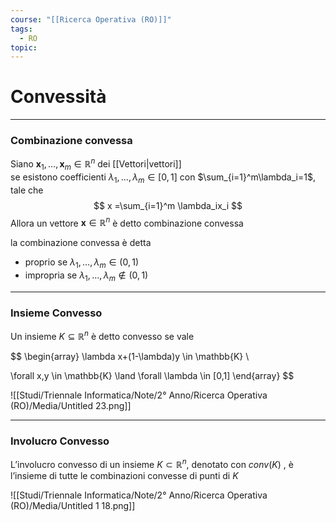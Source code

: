 ```yaml
---
course: "[[Ricerca Operativa (RO)]]"
tags:
  - RO
topic:
---
```



# Convessità
---

### Combinazione convessa

Siano $\boldsymbol{x}_1,\dots,\boldsymbol{x}_m \in \mathbb{R}^n$ dei [[Vettori|vettori]]  
se esistono coefficienti $\lambda_1,\dots,\lambda_m \in [0,1]$ con $\sum_{i=1}^m\lambda_i=1$, tale che$$
x =\sum_{i=1}^m \lambda_ix_i
$$Allora un vettore $\boldsymbol{x} \in \mathbb{R}^n$ è detto combinazione convessa 

la combinazione convessa è detta
- proprio se $\lambda_1,\dots,\lambda_m \in (0,1)$
- impropria  se $\lambda_1,\dots,\lambda_m \not\in (0,1)$

---

### Insieme Convesso
Un insieme $K \subseteq \mathbb{R}^n$ è detto convesso se vale

$$
\begin{array}
\lambda x+(1-\lambda)y \in \mathbb{K}  \\

\forall x,y \in \mathbb{K}  \land
\forall \lambda \in [0,1]
\end{array}
$$

![[Studi/Triennale Informatica/Note/2° Anno/Ricerca Operativa (RO)/Media/Untitled 23.png]]

---

### Involucro Convesso

L’involucro convesso di un insieme $K \subset \mathbb{R}^n$, denotato con $conv(K)$ , è l’insieme di
tutte le combinazioni convesse di punti di $K$

![[Studi/Triennale Informatica/Note/2° Anno/Ricerca Operativa (RO)/Media/Untitled 1 18.png]]
